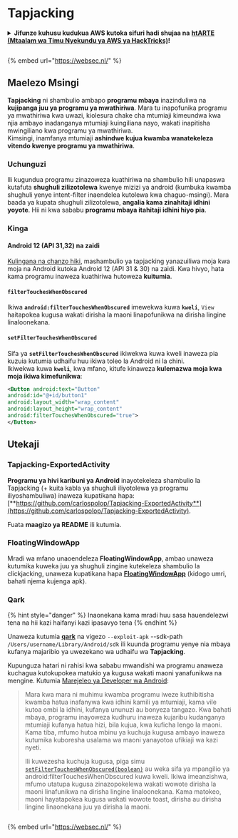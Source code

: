# Tapjacking

<details>

<summary><strong>Jifunze kuhusu kudukua AWS kutoka sifuri hadi shujaa na</strong> <a href="https://training.hacktricks.xyz/courses/arte"><strong>htARTE (Mtaalam wa Timu Nyekundu ya AWS ya HackTricks)</strong></a><strong>!</strong></summary>

Njia nyingine za kusaidia HackTricks:

* Ikiwa unataka kuona **kampuni yako ikitangazwa kwenye HackTricks** au **kupakua HackTricks kwa PDF** Angalia [**MIPANGO YA KUJIUNGA**](https://github.com/sponsors/carlospolop)!
* Pata [**bidhaa rasmi za PEASS & HackTricks**](https://peass.creator-spring.com)
* Gundua [**Familia ya PEASS**](https://opensea.io/collection/the-peass-family), mkusanyiko wetu wa [**NFTs**](https://opensea.io/collection/the-peass-family) ya kipekee
* **Jiunge na** 💬 [**Kikundi cha Discord**](https://discord.gg/hRep4RUj7f) au kikundi cha [**telegram**](https://t.me/peass) au **tufuate** kwenye **Twitter** 🐦 [**@carlospolopm**](https://twitter.com/hacktricks_live)**.**
* **Shiriki mbinu zako za kudukua kwa kuwasilisha PRs kwa** [**HackTricks**](https://github.com/carlospolop/hacktricks) na [**HackTricks Cloud**](https://github.com/carlospolop/hacktricks-cloud) repos za github.

</details>

<figure><img src="/.gitbook/assets/WebSec_1500x400_10fps_21sn_lightoptimized_v2.gif" alt=""><figcaption></figcaption></figure>

{% embed url="https://websec.nl/" %}


## **Maelezo Msingi**

**Tapjacking** ni shambulio ambapo **programu mbaya** inazinduliwa na **kujipanga juu ya programu ya mwathiriwa**. Mara tu inapofunika programu ya mwathiriwa kwa uwazi, kiolesura chake cha mtumiaji kimeundwa kwa njia ambayo inadanganya mtumiaji kuingiliana nayo, wakati inapitisha mwingiliano kwa programu ya mwathiriwa.\
Kimsingi, inamfanya mtumiaji **ashindwe kujua kwamba wanatekeleza vitendo kwenye programu ya mwathiriwa**.

### Uchunguzi

Ili kugundua programu zinazoweza kuathiriwa na shambulio hili unapaswa kutafuta **shughuli zilizotolewa** kwenye mizizi ya android (kumbuka kwamba shughuli yenye intent-filter inaendelea kutolewa kwa chaguo-msingi). Mara baada ya kupata shughuli zilizotolewa, **angalia kama zinahitaji idhini yoyote**. Hii ni kwa sababu **programu mbaya itahitaji idhini hiyo pia**.

### Kinga

#### Android 12 (API 31,32) na zaidi

[Kulingana na chanzo hiki](https://www.geeksforgeeks.org/tapjacking-in-android/), mashambulio ya tapjacking yanazuiliwa moja kwa moja na Android kutoka Android 12 (API 31 & 30) na zaidi. Kwa hivyo, hata kama programu inaweza kuathiriwa hutoweza **kuitumia**.

#### `filterTouchesWhenObscured`

Ikiwa **`android:filterTouchesWhenObscured`** imewekwa kuwa **`kweli`**, `View` haitapokea kugusa wakati dirisha la maoni linapofunikwa na dirisha lingine linaloonekana.

#### **`setFilterTouchesWhenObscured`**

Sifa ya **`setFilterTouchesWhenObscured`** ikiwekwa kuwa kweli inaweza pia kuzuia kutumia udhaifu huu ikiwa toleo la Android ni la chini.\
Ikiwekwa kuwa **`kweli`**, kwa mfano, kitufe kinaweza **kulemazwa moja kwa moja ikiwa kimefunikwa**:
```xml
<Button android:text="Button"
android:id="@+id/button1"
android:layout_width="wrap_content"
android:layout_height="wrap_content"
android:filterTouchesWhenObscured="true">
</Button>
```
## Utekaji

### Tapjacking-ExportedActivity

**Programu ya hivi karibuni ya Android** inayotekeleza shambulio la Tapjacking (+ kuita kabla ya shughuli iliyotolewa ya programu iliyoshambuliwa) inaweza kupatikana hapa: [**https://github.com/carlospolop/Tapjacking-ExportedActivity**](https://github.com/carlospolop/Tapjacking-ExportedActivity).

Fuata **maagizo ya README** ili kutumia.

### FloatingWindowApp

Mradi wa mfano unaoendeleza **FloatingWindowApp**, ambao unaweza kutumika kuweka juu ya shughuli zingine kutekeleza shambulio la clickjacking, unaweza kupatikana hapa [**FloatingWindowApp**](https://github.com/aminography/FloatingWindowApp) (kidogo umri, bahati njema kujenga apk).

### Qark

{% hint style="danger" %}
Inaonekana kama mradi huu sasa hauendelezwi tena na hii kazi haifanyi kazi ipasavyo tena
{% endhint %}

Unaweza kutumia [**qark**](https://github.com/linkedin/qark) na vigezo `--exploit-apk` --sdk-path `/Users/username/Library/Android/sdk` ili kuunda programu yenye nia mbaya kufanya majaribio ya uwezekano wa udhaifu wa **Tapjacking**.

Kupunguza hatari ni rahisi kwa sababu mwandishi wa programu anaweza kuchagua kutokupokea matukio ya kugusa wakati maoni yanafunikwa na mengine. Kutumia [Marejeleo ya Developer wa Android](https://developer.android.com/reference/android/view/View#security):

> Mara kwa mara ni muhimu kwamba programu iweze kuthibitisha kwamba hatua inafanywa kwa idhini kamili ya mtumiaji, kama vile kutoa ombi la idhini, kufanya ununuzi au bonyeza tangazo. Kwa bahati mbaya, programu inayoweza kudhuru inaweza kujaribu kudanganya mtumiaji kufanya hatua hizi, bila kujua, kwa kuficha lengo la maoni. Kama tiba, mfumo hutoa mbinu ya kuchuja kugusa ambayo inaweza kutumika kuboresha usalama wa maoni yanayotoa ufikiaji wa kazi nyeti.
>
> Ili kuwezesha kuchuja kugusa, piga simu [`setFilterTouchesWhenObscured(boolean)`](https://developer.android.com/reference/android/view/View#setFilterTouchesWhenObscured%28boolean%29) au weka sifa ya mpangilio ya android:filterTouchesWhenObscured kuwa kweli. Ikiwa imeanzishwa, mfumo utatupa kugusa zinazopokelewa wakati wowote dirisha la maoni linafunikwa na dirisha lingine linaloonekana. Kama matokeo, maoni hayatapokea kugusa wakati wowote toast, dirisha au dirisha lingine linaonekana juu ya dirisha la maoni.

<figure><img src="/.gitbook/assets/WebSec_1500x400_10fps_21sn_lightoptimized_v2.gif" alt=""><figcaption></figcaption></figure>

{% embed url="https://websec.nl/" %}
